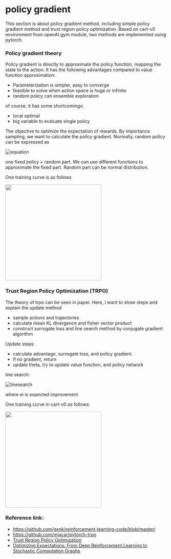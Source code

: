 # policy gradient

This section is about policy gradient method, including simple policy gradient method and trust region policy optimization.
Based on cart-v0 environment from openAI gym module, two methods are implemented using pytorch. 


### Policy gradient theory
Policy gradient is directly to approximate the policy function, mapping the state to the action. It has the following advantages
compared to value function approximation:

* Parameterization is simpler, easy to converge
* feasible to solve when action space is huge or infinite
* random policy can ensemble exploration

of course, it has some shortcomings:

* local optimal
* big variable to evaluate single policy

The objective to optimize the expectation of rewards. By importance sampling, we want to calculate the policy gradient. Normally,
random policy can be expressed as 

![equation](https://latex.codecogs.com/gif.latex?\pi_{\theta}&space;=&space;\mu_{\theta}&space;&plus;&space;\epsilon)

one fixed policy + random part. We can use different functions to approximate the fixed part. Random part can be normal distribution. 

One training curve is as follows

<img src="https://github.com/jingw2/policy_gradient/blob/master/pg.png" width="300">

### Trust Region Policy Optimization (TRPO)
The theory of trpo can be seen in paper. Here, I want to show steps and explain the update method

* sample actions and trajectories
* calculate mean KL divergence and fisher vector product
* construct surrogate loss and line search method by conjugate gradient algorithm

Update steps:

* calculate advantage, surrogate loss, and policy gradient. 
* if no gradient, return
* update theta, try to update value function, and policy network

line search:

![linesearch](https://github.com/jingw2/policy_gradient/blob/master/linesearch.gif)

where ei is expected improvement 

One training curve in cart-v0 as follows:

<img src="https://github.com/jingw2/policy_gradient/blob/master/trpo.png" width="300">


### Reference link:
* https://github.com/gxnk/reinforcement-learning-code/blob/master/
* https://github.com/mjacar/pytorch-trpo
* [Trust Region Policy Optimization](http://proceedings.mlr.press/v37/schulman15.pdf)
* [Optimizing Expectations: From Deep Reinforcement Learning to Stochastic Computation Graphs](https://www2.eecs.berkeley.edu/Pubs/TechRpts/2016/EECS-2016-217.pdf)

